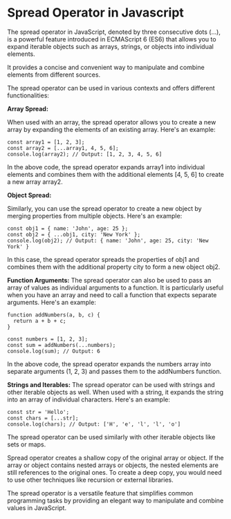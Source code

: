 # Spread Operator in Javascript


The spread operator in JavaScript, denoted by three consecutive dots (...), is a powerful feature introduced in ECMAScript 6 (ES6) that allows you to expand iterable objects such as arrays, strings, or objects into individual elements. 

It provides a concise and convenient way to manipulate and combine elements from different sources.

The spread operator can be used in various contexts and offers different functionalities:

**Array Spread:**

When used with an array, the spread operator allows you to create a new array by expanding the elements of an existing array. Here's an example:

```
const array1 = [1, 2, 3];
const array2 = [...array1, 4, 5, 6];
console.log(array2); // Output: [1, 2, 3, 4, 5, 6]
```
In the above code, the spread operator expands array1 into individual elements and combines them with the additional elements [4, 5, 6] to create a new array array2.

**Object Spread:**

Similarly, you can use the spread operator to create a new object by merging properties from multiple objects. Here's an example:

```
const obj1 = { name: 'John', age: 25 };
const obj2 = { ...obj1, city: 'New York' };
console.log(obj2); // Output: { name: 'John', age: 25, city: 'New York' }
```

In this case, the spread operator spreads the properties of obj1 and combines them with the additional property city to form a new object obj2.

**Function Arguments:**
The spread operator can also be used to pass an array of values as individual arguments to a function. It is particularly useful when you have an array and need to call a function that expects separate arguments. Here's an example:

```
function addNumbers(a, b, c) {
  return a + b + c;
}

const numbers = [1, 2, 3];
const sum = addNumbers(...numbers);
console.log(sum); // Output: 6
```

In the above code, the spread operator expands the numbers array into separate arguments (1, 2, 3) and passes them to the addNumbers function.

**Strings and Iterables:**
The spread operator can be used with strings and other iterable objects as well. When used with a string, it expands the string into an array of individual characters. Here's an example:

```
const str = 'Hello';
const chars = [...str];
console.log(chars); // Output: ['H', 'e', 'l', 'l', 'o']
```

The spread operator can be used similarly with other iterable objects like sets or maps.

Spread operator creates a shallow copy of the original array or object. If the array or object contains nested arrays or objects, the nested elements are still references to the original ones. To create a deep copy, you would need to use other techniques like recursion or external libraries.

The spread operator is a versatile feature that simplifies common programming tasks by providing an elegant way to manipulate and combine values in JavaScript.